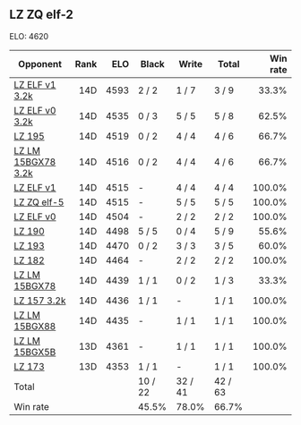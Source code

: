 ## LZ ZQ elf-2 ##

ELO: 4620

Opponent | Rank | ELO | Black | Write | Total | Win rate
---------|-----:|----:|-------|-------|-------|-------:
[LZ ELF v1 3.2k](LZ%20ELF%20v1%203.2k.md) | 14D | 4593 | 2 / 2 | 1 / 7 | 3 / 9 | 33.3%
[LZ ELF v0 3.2k](LZ%20ELF%20v0%203.2k.md) | 14D | 4535 | 0 / 3 | 5 / 5 | 5 / 8 | 62.5%
[LZ 195](LZ%20195.md) | 14D | 4519 | 0 / 2 | 4 / 4 | 4 / 6 | 66.7%
[LZ LM 15BGX78 3.2k](LZ%20LM%2015BGX78%203.2k.md) | 14D | 4516 | 0 / 2 | 4 / 4 | 4 / 6 | 66.7%
[LZ ELF v1](LZ%20ELF%20v1.md) | 14D | 4515 | - | 4 / 4 | 4 / 4 | 100.0%
[LZ ZQ elf-5](LZ%20ZQ%20elf-5.md) | 14D | 4515 | - | 5 / 5 | 5 / 5 | 100.0%
[LZ ELF v0](LZ%20ELF%20v0.md) | 14D | 4504 | - | 2 / 2 | 2 / 2 | 100.0%
[LZ 190](LZ%20190.md) | 14D | 4498 | 5 / 5 | 0 / 4 | 5 / 9 | 55.6%
[LZ 193](LZ%20193.md) | 14D | 4470 | 0 / 2 | 3 / 3 | 3 / 5 | 60.0%
[LZ 182](LZ%20182.md) | 14D | 4464 | - | 2 / 2 | 2 / 2 | 100.0%
[LZ LM 15BGX78](LZ%20LM%2015BGX78.md) | 14D | 4439 | 1 / 1 | 0 / 2 | 1 / 3 | 33.3%
[LZ 157 3.2k](LZ%20157%203.2k.md) | 14D | 4436 | 1 / 1 | - | 1 / 1 | 100.0%
[LZ LM 15BGX88](LZ%20LM%2015BGX88.md) | 14D | 4435 | - | 1 / 1 | 1 / 1 | 100.0%
[LZ LM 15BGX5B](LZ%20LM%2015BGX5B.md) | 13D | 4361 | - | 1 / 1 | 1 / 1 | 100.0%
[LZ 173](LZ%20173.md) | 13D | 4353 | 1 / 1 | - | 1 / 1 | 100.0%
Total | | | 10 / 22 | 32 / 41 | 42 / 63 | 
Win rate| | | 45.5% | 78.0% | 66.7% | 
